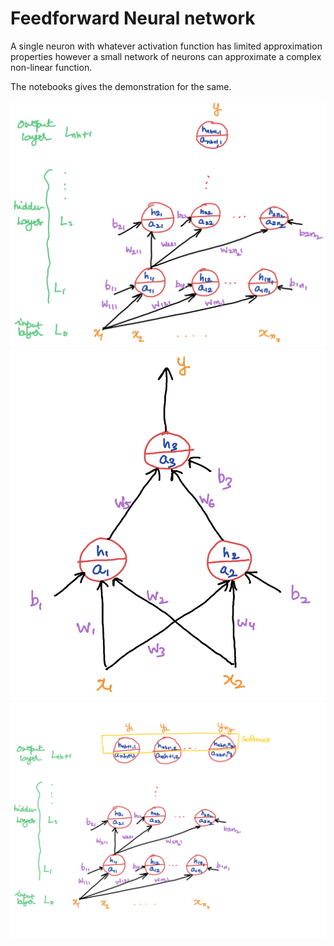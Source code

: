 # Feedforward Neural network
A single neuron with whatever activation function has limited approximation properties however a small network of neurons can approximate a complex non-linear function.

The notebooks gives the demonstration for the same.

![](./FFNetworkSingle-1552984072224.png)
![](./SimpleNetwork-1553058835338.png)
![](./FFNetworkMultiClass-1553058835337.png)



